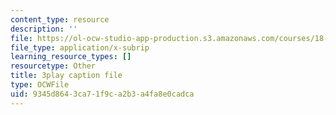 ```yaml
---
content_type: resource
description: ''
file: https://ol-ocw-studio-app-production.s3.amazonaws.com/courses/18-01sc-single-variable-calculus-fall-2010/9345d8643ca71f9ca2b3a4fa8e0cadca_60VGKnYBpbg.srt
file_type: application/x-subrip
learning_resource_types: []
resourcetype: Other
title: 3play caption file
type: OCWFile
uid: 9345d864-3ca7-1f9c-a2b3-a4fa8e0cadca
---
```

